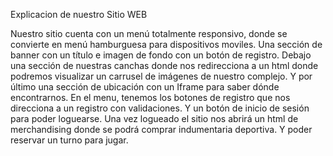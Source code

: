 Explicacion de nuestro Sitio WEB

Nuestro sitio cuenta con un menú totalmente responsivo, donde se convierte en menú hamburguesa para dispositivos moviles. Una sección de banner con un título e imagen de fondo con un botón de registro. Debajo una sección de nuestras canchas donde nos redirecciona a un html donde podremos visualizar un carrusel de imágenes de nuestro complejo. Y por último una sección de ubicación con un Iframe para saber dónde encontrarnos. En el menu, tenemos los botones de registro que nos direcciona a un registro con validaciones. Y un botón de inicio de sesión para poder loguearse. Una vez logueado el sitio nos abrirá un html de merchandising donde se podrá comprar indumentaria deportiva. Y poder reservar un turno para jugar.
